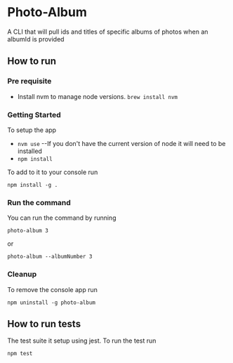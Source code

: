 # Photo-Album
A CLI that will pull ids and titles of specific albums of photos when an albumId is provided

## How to run

### Pre requisite
- Install nvm to manage node versions.  `brew install nvm`

### Getting Started
To setup the app
- `nvm use` --If you don't have the current version of node it will need to be installed
- `npm install`

To add to it to your console run

`npm install -g .`

### Run the command
You can run the command by running

`photo-album 3`

or

`photo-album --albumNumber 3`

### Cleanup 
To remove the console app run 

`npm uninstall -g photo-album`

## How to run tests
The test suite it setup using jest.  To run the test run

`npm test`